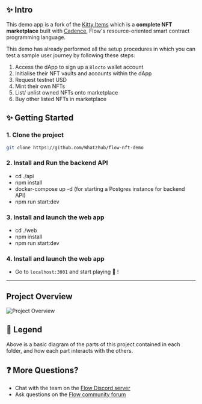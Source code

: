 ## ✨ Intro

This demo app is a fork of the [Kitty Items](https://github.com/onflow/kitty-items) which is a **complete NFT marketplace** built with [Cadence](https://docs.onflow.org/cadence), Flow's resource-oriented smart contract programming language.

This demo has already performed all the setup procedures in which you can test a sample user journey by following these steps:

1. Access the dApp to sign up a `Blocto` wallet account
2. Initialise their NFT vaults and accounts within the dApp
3. Request testnet USD
4. Mint their own NFTs
5. List/ unlist owned NFTs onto marketplace
6. Buy other listed NFTs in marketplace

## ✨ Getting Started

### 1. Clone the project

```sh
git clone https://github.com/Whatzhub/flow-nft-demo
```

### 2. Install and Run the backend API

- cd ./api
- npm install
- docker-compose up -d (for starting a Postgres instance for backend API)
- npm run start:dev

### 3. Install and launch the web app

- cd ./web
- npm install
- npm run start:dev

### 4. Install and launch the web app

- Go to `localhost:3001` and start playing 🚀 !

---

## Project Overview

![Project Overview](kitty-items-diagram.png)

## 🔎 Legend

Above is a basic diagram of the parts of this project contained in each folder, and how each part interacts with the others.

## ❓ More Questions?

- Chat with the team on the [Flow Discord server](https://discord.gg/xUdZxs82Rz)
- Ask questions on the [Flow community forum](https://forum.onflow.org/t/kitty-items-marketplace-demo-dapp/759/5)


